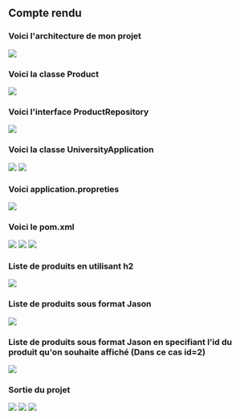<h2>Compte rendu</h2>
<h3> Voici l'architecture de mon projet</h3>
<img src="captures/capture1.png">
<h3> Voici la classe Product </h3>
<img src="captures/capture2.png">
<h3> Voici l'interface ProductRepository </h3>
<img src="captures/capture3.png">
<h3> Voici la classe UniversityApplication </h3>
<img src="captures/capture4.png">
<img src="captures/capture5.png">
<h3> Voici application.propreties </h3>
<img src="captures/capture6.png">
<h3> Voici le pom.xml </h3>
<img src="captures/capture7.png">
<img src="captures/capture8.png">
<img src="captures/capture9.png">
<h3> Liste de produits en utilisant  h2 </h3>
<img src="captures/capture10.png">
<h3> Liste de produits sous format Jason </h3>
<img src="captures/Capture11.png">
<h3> Liste de produits sous format Jason en specifiant l'id du produit qu'on souhaite affiché (Dans ce cas id=2) </h3>
<img src="captures/Capture12.png">
<h3> Sortie du projet  </h3>
<img src="captures/img.png">
<img src="captures/img_1.png">
<img src="captures/img_2.png">


